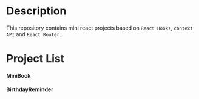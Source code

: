 # Description
This repository contains mini react projects based on `React Hooks`, `context API` and `React Router`.

# Project List

#### MiniBook
#### BirthdayReminder
